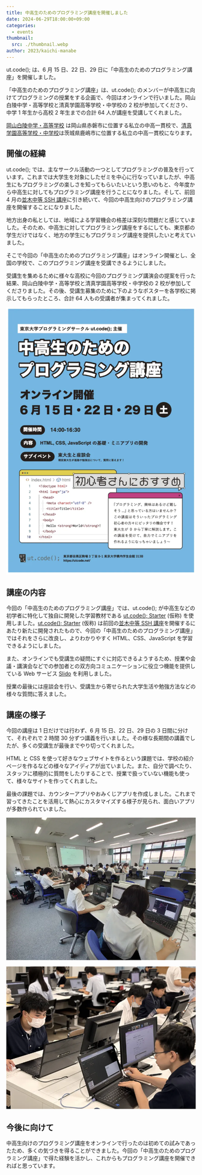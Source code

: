 ```yaml
---
title: 中高生のためのプログラミング講座を開催しました
date: 2024-06-29T18:00:00+09:00
categories:
  - events
thumbnail:
  src: ./thumbnail.webp
author: 2023/kaichi-manabe
---
```


ut.code(); は、6 月 15 日、22 日、29 日に「中高生のためのプログラミング講座」を開催しました。

「中高生のためのプログラミング講座」は、ut.code(); のメンバーが中高生に向けてプログラミングの授業をする企画で、今回はオンラインで行いました。岡山白陵中学・高等学校と清真学園高等学校・中学校の 2 校が参加してくださり、中学 1 年生から高校 2 年生までの合計 64 人が講座を受講してくれました。

[岡山白陵中学・高等学校](https://www.okahaku.ed.jp/) は岡山県赤磐市に位置する私立の中高一貫校で、[清真学園高等学校・中学校](https://www.seishin-web.jp/)は茨城県鹿嶋市に位置する私立の中高一貫校になります。

## 開催の経緯

ut.code(); では、主なサークル活動の一つとしてプログラミングの普及を行っています。これまでは大学生を対象にしたゼミを中心に行なっていましたが、中高生にもプログラミングの楽しさを知ってもらいたいという思いのもと、今年度から中高生に対してもプログラミング講座を行うことになりました。そして、前回 4 月の[並木中等 SSH 講座](/articles/2024-namiki-secondary-school-ssh-seminar/)に引き続いて、今回の中高生向けのプログラミング講座を開催することになりました。

地方出身の私としては、地域による学習機会の格差は深刻な問題だと感じていました。そのため、中高生に対してプログラミング講座をするにしても、東京都の学生だけではなく、地方の学生にもプログラミング講座を提供したいと考えていました。

そこで今回の「中高生のためのプログラミング講座」はオンライン開催とし、全国の学校で、このプログラミング講座を受講できるようにしました。

受講生を集めるために様々な高校に今回のプログラミング講演会の提案を行った結果、岡山白陵中学・高等学校と清真学園高等学校・中学校の 2 校が参加してくださりました。その後、受講生募集のために下のようなポスターを各学校に掲示してもらったところ、合計 64 人もの受講者が集まってくれました。

![ポスター](./poster.webp)

## 講座の内容

今回の「中高生のためのプログラミング講座」では、ut.code(); が中高生などの初学者に特化して独自に開発した学習教材である [ut.code(); Starter](https://starter.utcode.net/) (仮称) を使用しました。[ut.code(); Starter](https://starter.utcode.net/) (仮称) は前回の[並木中等 SSH 講座](/articles/2024-namiki-secondary-school-ssh-seminar/)を開催するにあたり新たに開発されたもので、今回の「中高生のためのプログラミング講座」ではそれをさらに改良し、よりわかりやすく HTML、CSS、JavaScript を学習できるようにしました。

また、オンラインでも受講生の疑問にすぐに対応できるようするため、授業や会議・講演会などでの参加者との双方向コミュニケーションに役立つ機能を提供している Web サービス [Slido](https://www.slido.com/jp) を利用しました。

授業の最後には座談会を行い、受講生から寄せられた大学生活や勉強方法などの様々な質問に答えました。

## 講座の様子

今回の講座は 1 日だけでは行わず、6 月 15 日、22 日、29 日の 3 日間に分けて、それぞれで 2 時間 30 分ずつ講義を行いました。その様な長期間の講義でしたが、多くの受講生が最後までやり切ってくれました。

HTML と CSS を使って好きなウェブサイトを作るという課題では、学校の紹介ページを作るなどの様々なアイディアが出ていました。また、自分で調べたり、スタッフに積極的に質問をしたりすることで、授業で扱っていない機能も使って、様々なサイトを作ってくれました。

最後の課題では、カウンターアプリやおみくじアプリを作成しました。これまで習ってきたことを活用して熱心にカスタマイズする様子が見られ、面白いアプリが多数作られていました。

![岡山白陵の授業風景](./okahaku-student.webp)

![清真学園の授業風景](./seishin-student.webp)

## 今後に向けて

中高生向けのプログラミング講座をオンラインで行ったのは初めての試みであったため、多くの気づきを得ることができました。今回の「中高生のためのプログラミング講座」で得た経験を活かし、これからもプログラミング講座を開催できればと思っています。
